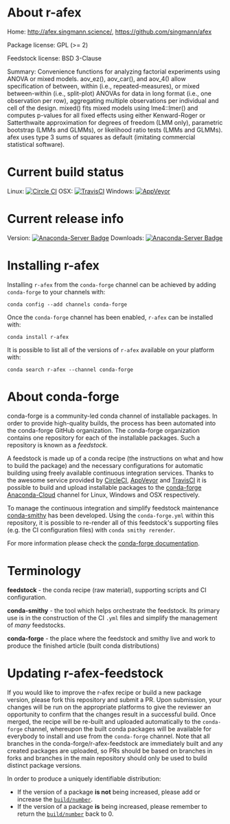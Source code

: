 About r-afex
============

Home: http://afex.singmann.science/, https://github.com/singmann/afex

Package license: GPL (>= 2)

Feedstock license: BSD 3-Clause

Summary: Convenience functions for analyzing factorial experiments using ANOVA or mixed models.
aov_ez(), aov_car(), and aov_4() allow specification of between, within (i.e., repeated-measures),
or mixed between-within (i.e., split-plot) ANOVAs for data in long format (i.e.,
one observation per row), aggregating multiple observations per individual and cell
of the design. mixed() fits mixed models using lme4::lmer() and computes p-values
for all fixed effects using either Kenward-Roger or Satterthwaite approximation
for degrees of freedom (LMM only), parametric bootstrap (LMMs and GLMMs), or likelihood
ratio tests (LMMs and GLMMs). afex uses type 3 sums of squares as default (imitating
commercial statistical software).




Current build status
====================

Linux: [![Circle CI](https://circleci.com/gh/conda-forge/r-afex-feedstock.svg?style=shield)](https://circleci.com/gh/conda-forge/r-afex-feedstock)
OSX: [![TravisCI](https://travis-ci.org/conda-forge/r-afex-feedstock.svg?branch=master)](https://travis-ci.org/conda-forge/r-afex-feedstock)
Windows: [![AppVeyor](https://ci.appveyor.com/api/projects/status/github/conda-forge/r-afex-feedstock?svg=True)](https://ci.appveyor.com/project/conda-forge/r-afex-feedstock/branch/master)

Current release info
====================
Version: [![Anaconda-Server Badge](https://anaconda.org/conda-forge/r-afex/badges/version.svg)](https://anaconda.org/conda-forge/r-afex)
Downloads: [![Anaconda-Server Badge](https://anaconda.org/conda-forge/r-afex/badges/downloads.svg)](https://anaconda.org/conda-forge/r-afex)

Installing r-afex
=================

Installing `r-afex` from the `conda-forge` channel can be achieved by adding `conda-forge` to your channels with:

```
conda config --add channels conda-forge
```

Once the `conda-forge` channel has been enabled, `r-afex` can be installed with:

```
conda install r-afex
```

It is possible to list all of the versions of `r-afex` available on your platform with:

```
conda search r-afex --channel conda-forge
```


About conda-forge
=================

conda-forge is a community-led conda channel of installable packages.
In order to provide high-quality builds, the process has been automated into the
conda-forge GitHub organization. The conda-forge organization contains one repository
for each of the installable packages. Such a repository is known as a *feedstock*.

A feedstock is made up of a conda recipe (the instructions on what and how to build
the package) and the necessary configurations for automatic building using freely
available continuous integration services. Thanks to the awesome service provided by
[CircleCI](https://circleci.com/), [AppVeyor](http://www.appveyor.com/)
and [TravisCI](https://travis-ci.org/) it is possible to build and upload installable
packages to the [conda-forge](https://anaconda.org/conda-forge)
[Anaconda-Cloud](http://docs.anaconda.org/) channel for Linux, Windows and OSX respectively.

To manage the continuous integration and simplify feedstock maintenance
[conda-smithy](http://github.com/conda-forge/conda-smithy) has been developed.
Using the ``conda-forge.yml`` within this repository, it is possible to re-render all of
this feedstock's supporting files (e.g. the CI configuration files) with ``conda smithy rerender``.

For more information please check the [conda-forge documentation](https://conda-forge.org/docs/).

Terminology
===========

**feedstock** - the conda recipe (raw material), supporting scripts and CI configuration.

**conda-smithy** - the tool which helps orchestrate the feedstock.
                   Its primary use is in the construction of the CI ``.yml`` files
                   and simplify the management of *many* feedstocks.

**conda-forge** - the place where the feedstock and smithy live and work to
                  produce the finished article (built conda distributions)


Updating r-afex-feedstock
=========================

If you would like to improve the r-afex recipe or build a new
package version, please fork this repository and submit a PR. Upon submission,
your changes will be run on the appropriate platforms to give the reviewer an
opportunity to confirm that the changes result in a successful build. Once
merged, the recipe will be re-built and uploaded automatically to the
`conda-forge` channel, whereupon the built conda packages will be available for
everybody to install and use from the `conda-forge` channel.
Note that all branches in the conda-forge/r-afex-feedstock are
immediately built and any created packages are uploaded, so PRs should be based
on branches in forks and branches in the main repository should only be used to
build distinct package versions.

In order to produce a uniquely identifiable distribution:
 * If the version of a package **is not** being increased, please add or increase
   the [``build/number``](http://conda.pydata.org/docs/building/meta-yaml.html#build-number-and-string).
 * If the version of a package **is** being increased, please remember to return
   the [``build/number``](http://conda.pydata.org/docs/building/meta-yaml.html#build-number-and-string)
   back to 0.